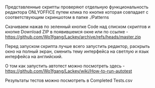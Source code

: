 Представленные скрипты проверяют отдельную функциональность редактора ONLYOFFICE путем клика по кнопке которая совпадает с соответствующим скриншотом в папке ./Patterns

Скачиваем нажав по зеленный кнопке Code над списком скриптов и кнопке Download ZIP в появившемся окне или по ссылке - https://github.com/Wo1fgang/Lackey/archive/refs/heads/master.zip

Перед запуском скрипта лучше всего запустить редактор, раскрыть окно на полный экран, сменить тему интерфейса на светлую и язык интерфейса на английский.

О том как запустить автотест можно посмотреть здесь - https://github.com/Wo1fgang/Lackey/wiki/How-to-run-autotest

Результаты тестов можно посмотреть в Completed Tests.csv
